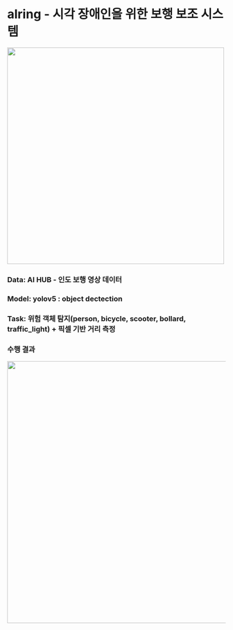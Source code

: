 # alring - 시각 장애인을 위한 보행 보조 시스템
<img width="500" src="https://github.com/3n952/Alring/blob/main/assets/abstract.jpg">

### Data: AI HUB - 인도 보행 영상 데이터

### Model: yolov5 : object dectection 

### Task: 위험 객체 탐지(person, bicycle, scooter, bollard, traffic_light) + 픽셀 기반 거리 측정 

### 수행 결과
<img width="605" src="https://github.com/3n952/alring_project/assets/107621083/ed233f50-f0f6-4dbc-a9c7-5ef2cb03f44c">


